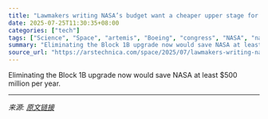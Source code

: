 ```yaml
---
title: "Lawmakers writing NASA’s budget want a cheaper upper stage for the SLS rocket"
date: 2025-07-25T11:30:35+08:00
categories: ["tech"]
tags: ["Science", "Space", "artemis", "Boeing", "congress", "NASA", "nasa space policy", "space launch system"]
summary: "Eliminating the Block 1B upgrade now would save NASA at least $500 million per year."
source_url: "https://arstechnica.com/space/2025/07/lawmakers-writing-nasas-budget-want-a-cheaper-upper-stage-for-the-sls-rocket/"
---
```


Eliminating the Block 1B upgrade now would save NASA at least $500 million per year.

---

*来源: [原文链接](https://arstechnica.com/space/2025/07/lawmakers-writing-nasas-budget-want-a-cheaper-upper-stage-for-the-sls-rocket/)*
